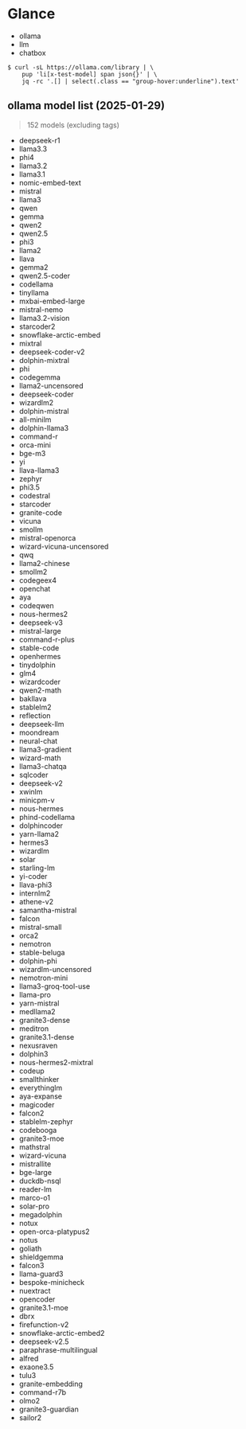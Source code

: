 # Glance

* ollama
* llm
* chatbox

```shell
$ curl -sL https://ollama.com/library | \
    pup 'li[x-test-model] span json{}' | \
    jq -rc '.[] | select(.class == "group-hover:underline").text'
```

## ollama model list (2025-01-29)

> 152 models (excluding tags)

* deepseek-r1
* llama3.3
* phi4
* llama3.2
* llama3.1
* nomic-embed-text
* mistral
* llama3
* qwen
* gemma
* qwen2
* qwen2.5
* phi3
* llama2
* llava
* gemma2
* qwen2.5-coder
* codellama
* tinyllama
* mxbai-embed-large
* mistral-nemo
* llama3.2-vision
* starcoder2
* snowflake-arctic-embed
* mixtral
* deepseek-coder-v2
* dolphin-mixtral
* phi
* codegemma
* llama2-uncensored
* deepseek-coder
* wizardlm2
* dolphin-mistral
* all-minilm
* dolphin-llama3
* command-r
* orca-mini
* bge-m3
* yi
* llava-llama3
* zephyr
* phi3.5
* codestral
* starcoder
* granite-code
* vicuna
* smollm
* mistral-openorca
* wizard-vicuna-uncensored
* qwq
* llama2-chinese
* smollm2
* codegeex4
* openchat
* aya
* codeqwen
* nous-hermes2
* deepseek-v3
* mistral-large
* command-r-plus
* stable-code
* openhermes
* tinydolphin
* glm4
* wizardcoder
* qwen2-math
* bakllava
* stablelm2
* reflection
* deepseek-llm
* moondream
* neural-chat
* llama3-gradient
* wizard-math
* llama3-chatqa
* sqlcoder
* deepseek-v2
* xwinlm
* minicpm-v
* nous-hermes
* phind-codellama
* dolphincoder
* yarn-llama2
* hermes3
* wizardlm
* solar
* starling-lm
* yi-coder
* llava-phi3
* internlm2
* athene-v2
* samantha-mistral
* falcon
* mistral-small
* orca2
* nemotron
* stable-beluga
* dolphin-phi
* wizardlm-uncensored
* nemotron-mini
* llama3-groq-tool-use
* llama-pro
* yarn-mistral
* medllama2
* granite3-dense
* meditron
* granite3.1-dense
* nexusraven
* dolphin3
* nous-hermes2-mixtral
* codeup
* smallthinker
* everythinglm
* aya-expanse
* magicoder
* falcon2
* stablelm-zephyr
* codebooga
* granite3-moe
* mathstral
* wizard-vicuna
* mistrallite
* bge-large
* duckdb-nsql
* reader-lm
* marco-o1
* solar-pro
* megadolphin
* notux
* open-orca-platypus2
* notus
* goliath
* shieldgemma
* falcon3
* llama-guard3
* bespoke-minicheck
* nuextract
* opencoder
* granite3.1-moe
* dbrx
* firefunction-v2
* snowflake-arctic-embed2
* deepseek-v2.5
* paraphrase-multilingual
* alfred
* exaone3.5
* tulu3
* granite-embedding
* command-r7b
* olmo2
* granite3-guardian
* sailor2

